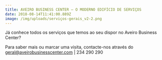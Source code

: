 ```yaml
---
title: AVEIRO BUSINESS CENTER – O MODERNO EDIFÍCIO DE SERVIÇOS
date: 2018-08-14T11:41:00.889Z
image: /img/uploads/serviços-gerais_v2-2.png
---
```

Já conhece todos os serviços que temos ao seu dispor no Aveiro Business Center?



Para saber mais ou marcar uma visita, contacte-nos através do geral@aveirobusinesscenter.com | 234 290 290
